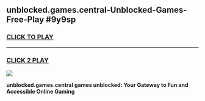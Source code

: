 
## unblocked.games.central-Unblocked-Games-Free-Play #9y9sp
<h3>
<a href="https://us.freeplayer.one?title=unblocked.games.central&ref=9M">CLICK TO PLAY</a></h3>
<hr>

<h3>
<a href="https://us.freeplayer.one?title=unblocked.games.central&ref=9M">CLICK 2 PLAY</a>
  
</h3>

<a href="https://us.freeplayer.one?title=unblocked.games.central&ref=9M"><img src="https://clearcache.store/games.png"></a>


**unblocked.games.central games unblocked: Your Gateway to Fun and Accessible Online Gaming**
